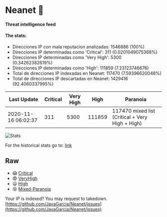 # Neanet :hocho:
#### Threat intelligence feed
#### The stats:

- Direcciones IP con mala reputacion analizadas: 1546886 (100%)
- Direcciones IP determinadas como 'Critical':  311 (0.0201049075368%)
- Direcciones IP determinadas como 'Very High':  5300 (0.34262382619%)
- Direcciones IP determinadas como 'High':  111859 (7.23123746676)
- Total de direcciones IP indexadas en Neanet:  117470 (7.59396620048%)
- Total de direcciones IP descartadas en Neanet:  1429416 (92.4060337995%)

| Last Update | Critical | Very High | High | Paranoia |
| --- | --- | --- | --- | --- |
| 2020-11-16 06:02:37 | 311 | 5300 | 111859 | 117470 mixed list (Critical + Very High + High)|

![Stats](https://docs.google.com/spreadsheets/d/e/2PACX-1vSnaNMIXVabIpDJjufMlzH7poXnshF3mgd8Is1g9ytUEzVsP5my4Trn8f-xkoLLQ38xpL3HtmUexLo6/pubchart?oid=501124687&format=image)

For the historical stats go to: [link](/stats.csv)
## Raw
- :scream: [Critical](https://raw.githubusercontent.com/JavaGarcia/Neanet/master/blacklists/neanet_critical.txt)
- :fearful: [VeryHigh](https://raw.githubusercontent.com/JavaGarcia/Neanet/master/blacklists/neanet_veryHigh.txtt)
- :frowning: [High](https://raw.githubusercontent.com/JavaGarcia/Neanet/master/blacklists/neanet_high.txt)
- :dizzy_face: [Mixed-Paranoia](https://raw.githubusercontent.com/JavaGarcia/Neanet/master/blacklists/neanet_all.txt)


Your IP is indexed? You may request to takedown. [https://github.com/JavaGarcia/Neanet/issues](https://github.com/JavaGarcia/Neanet/issues)


































































































































































































































































































































































































































































































































































































































































































































































































































































































































































































































































































































































































































































































































































































































































































































































































































































































































































































































































































































































































































































































































































































































































